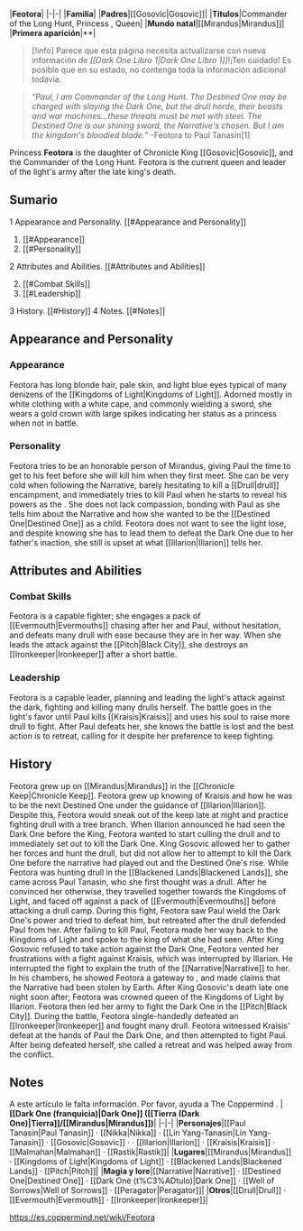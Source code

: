 |**Feotora**|
|-|-|
|**Familia**|
|**Padres**|[[Gosovic\|Gosovic]]|
|**Títulos**|Commander of the Long Hunt, Princess , Queen|
|**Mundo natal**|[[Mirandus\|Mirandus]]|
|**Primera aparición**|**|

> [!info] Parece que esta página necesita actualizarse con nueva información de *[[Dark One Libro 1\|Dark One Libro 1]]*!¡Ten cuidado! Es posible que en su estado, no contenga toda la información adicional todavía.

>“*Paul, I am Commander of the Long Hunt. The Destined One may be charged with slaying the Dark One, but the drull horde, their beasts and war machines...these threats must be met with steel. The Destined One is our shining sword, the Narrative's chosen. But I am the kingdom's bloodied blade.*”
\-Feotora to Paul Tanasin[1]


Princess **Feotora** is the daughter of Chronicle King [[Gosovic\|Gosovic]], and the Commander of the Long Hunt. Feotora is the current queen and leader of the light's army after the late king's death.

## Sumario

1 Appearance and Personality. [[#Appearance and Personality]] 

1. [[#Appearance]] 
1. [[#Personality]] 


2 Attributes and Abilities. [[#Attributes and Abilities]] 

2. [[#Combat Skills]] 
2. [[#Leadership]] 


3 History. [[#History]] 
4 Notes. [[#Notes]] 


## Appearance and Personality
### Appearance
Feotora has long blonde hair, pale skin, and light blue eyes typical of many denizens of the [[Kingdoms of Light\|Kingdoms of Light]]. Adorned mostly in white clothing with a white cape, and commonly wielding a sword, she wears a gold crown with large spikes indicating her status as a princess when not in battle.

### Personality
Feotora tries to be an honorable person of Mirandus, giving Paul the time to get to his feet before she will kill him when they first meet. She can be very cold when following the Narrative, barely hesitating to kill a [[Drull\|drull]] encampment, and immediately tries to kill Paul when he starts to reveal his powers as the .
She does not lack compassion, bonding with Paul as she tells him about the Narrative and how she wanted to be the [[Destined One\|Destined One]] as a child. Feotora does not want to see the light lose, and despite knowing she has to lead them to defeat the Dark One due to her father's inaction, she still is upset at what [[Illarion\|Illarion]] tells her.

## Attributes and Abilities
### Combat Skills
Feotora is a capable fighter; she engages a pack of [[Evermouth\|Evermouths]] chasing after her and Paul, without hesitation, and defeats many drull with ease because they are in her way. When she leads the attack against the [[Pitch\|Black City]], she destroys an [[Ironkeeper\|Ironkeeper]] after a short battle.

### Leadership
Feotora is a capable leader, planning and leading the light's attack against the dark, fighting and killing many drulls herself. The battle goes in the light's favor until Paul kills [[Kraisis\|Kraisis]] and uses his soul to raise more drull to fight. After Paul defeats her, she knows the battle is lost and the best action is to retreat, calling for it despite her preference to keep fighting.

## History
Feotora grew up on [[Mirandus\|Mirandus]] in the [[Chronicle Keep\|Chronicle Keep]]. Feotora grew up knowing of Kraisis and how he was to be the next Destined One under the guidance of [[Illarion\|Illarion]]. Despite this, Feotora would sneak out of the keep late at night and practice fighting drull with a tree branch.
When Illarion announced he had seen the Dark One before the King, Feotora wanted to start culling the drull and to immediately set out to kill the Dark One. King Gosovic allowed her to gather her forces and hunt the drull, but did not allow her to attempt to kill the Dark One before the narrative had played out and the Destined One's rise.
While Feotora was hunting drull in the [[Blackened Lands\|Blackened Lands]], she came across Paul Tanasin, who she first thought was a drull. After he convinced her otherwise, they travelled together towards the Kingdoms of Light, and faced off against a pack of [[Evermouth\|Evermouths]] before attacking a drull camp. During this fight, Feotora saw Paul wield the Dark One's power and tried to defeat him, but retreated after the drull defended Paul from her.
After failing to kill Paul, Feotora made her way back to the Kingdoms of Light and spoke to the king of what she had seen. After King Gosovic refused to take action against the Dark One, Feotora vented her frustrations with a fight against Kraisis, which was interrupted by Illarion. He interrupted the fight to explain the truth of the [[Narrative\|Narrative]] to her. In his chambers, he showed Feotora a gateway to , and made claims that the Narrative had been stolen by Earth. After King Gosovic's death late one night soon after; Feotora was crowned queen of the Kingdoms of Light by Illarion. Feotora then led her army to fight the Dark One in the [[Pitch\|Black City]].
During the battle, Feotora single-handedly defeated an [[Ironkeeper\|Ironkeeper]] and fought many drull. Feotora witnessed Kraisis' defeat at the hands of Paul the Dark One, and then attempted to fight Paul. After being defeated herself, she called a retreat and was helped away from the conflict.

## Notes

A este artículo le falta información. Por favor, ayuda a The Coppermind .
|**[[Dark One (franquicia)\|Dark One]] ([[Tierra (Dark One)\|Tierra]]/[[Mirandus\|Mirandus]])**|
|-|-|
|**Personajes**|[[Paul Tanasin\|Paul Tanasin]] · [[Nikka\|Nikka]] · [[Lin Yang-Tanasin\|Lin Yang-Tanasin]] · [[Gosovic\|Gosovic]] ·  · [[Illarion\|Illarion]] · [[Kraisis\|Kraisis]] · [[Malmahan\|Malmahan]] · [[Rastik\|Rastik]]|
|**Lugares**|[[Mirandus\|Mirandus]] · [[Kingdoms of Light\|Kingdoms of Light]] · [[Blackened Lands\|Blackened Lands]] · [[Pitch\|Pitch]]|
|**Magia y lore**|[[Narrative\|Narrative]] · [[Destined One\|Destined One]] · [[Dark One (t%C3%ADtulo)\|Dark One]] · [[Well of Sorrows\|Well of Sorrows]] · [[Peragator\|Peragator]]|
|**Otros**|[[Drull\|Drull]] · [[Evermouth\|Evermouth]] · [[Ironkeeper\|Ironkeeper]]|



https://es.coppermind.net/wiki/Feotora